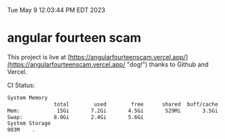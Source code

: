 Tue May  9 12:03:44 PM EDT 2023

# angular fourteen scam


This project is live at [https://angularfourteenscam.vercel.app/](https://angularfourteenscam.vercel.app/ "dog!") thanks to Github and Vercel.

CI Status: 

```bash
System Memory
               total        used        free      shared  buff/cache   available
Mem:            15Gi       7.2Gi       4.5Gi       529Mi       3.5Gi       7.2Gi
Swap:          8.0Gi       2.4Gi       5.6Gi
System Storage
903M	.
```
```bash
